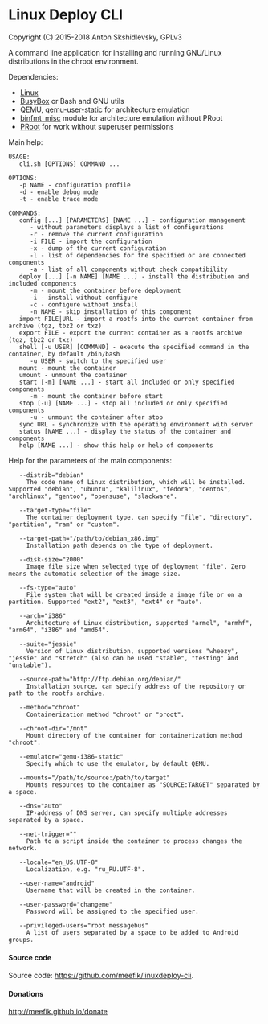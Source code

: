 # Linux Deploy CLI

Copyright (C) 2015-2018 Anton Skshidlevsky, GPLv3

A command line application for installing and running GNU/Linux distributions in the chroot environment.

Dependencies:
* [Linux](http://kernel.org)
* [BusyBox](https://github.com/meefik/busybox) or Bash and GNU utils
* [QEMU](http://qemu.org), [qemu-user-static](https://packages.debian.org/stable/qemu-user-static) for architecture emulation
* [binfmt_misc](https://en.wikipedia.org/wiki/Binfmt_misc) module for architecture emulation without PRoot
* [PRoot](https://github.com/meefik/PRoot) for work without superuser permissions

Main help:
```
USAGE:
   cli.sh [OPTIONS] COMMAND ...

OPTIONS:
   -p NAME - configuration profile
   -d - enable debug mode
   -t - enable trace mode

COMMANDS:
   config [...] [PARAMETERS] [NAME ...] - configuration management
      - without parameters displays a list of configurations
      -r - remove the current configuration
      -i FILE - import the configuration
      -x - dump of the current configuration
      -l - list of dependencies for the specified or are connected components
      -a - list of all components without check compatibility
   deploy [...] [-n NAME] [NAME ...] - install the distribution and included components
      -m - mount the container before deployment
      -i - install without configure
      -c - configure without install
      -n NAME - skip installation of this component
   import FILE|URL - import a rootfs into the current container from archive (tgz, tbz2 or txz)
   export FILE - export the current container as a rootfs archive (tgz, tbz2 or txz)
   shell [-u USER] [COMMAND] - execute the specified command in the container, by default /bin/bash
      -u USER - switch to the specified user
   mount - mount the container
   umount - unmount the container
   start [-m] [NAME ...] - start all included or only specified components
      -m - mount the container before start
   stop [-u] [NAME ...] - stop all included or only specified components
      -u - unmount the container after stop
   sync URL - synchronize with the operating environment with server
   status [NAME ...] - display the status of the container and components
   help [NAME ...] - show this help or help of components

```

Help for the parameters of the main components:
```
   --distrib="debian"
     The code name of Linux distribution, which will be installed. Supported "debian", "ubuntu", "kalilinux", "fedora", "centos", "archlinux", "gentoo", "opensuse", "slackware".

   --target-type="file"
     The container deployment type, can specify "file", "directory", "partition", "ram" or "custom".

   --target-path="/path/to/debian_x86.img"
     Installation path depends on the type of deployment.

   --disk-size="2000"
     Image file size when selected type of deployment "file". Zero means the automatic selection of the image size.

   --fs-type="auto"
     File system that will be created inside a image file or on a partition. Supported "ext2", "ext3", "ext4" or "auto".

   --arch="i386"
     Architecture of Linux distribution, supported "armel", "armhf", "arm64", "i386" and "amd64".

   --suite="jessie"
     Version of Linux distribution, supported versions "wheezy", "jessie" and "stretch" (also can be used "stable", "testing" and "unstable").

   --source-path="http://ftp.debian.org/debian/"
     Installation source, can specify address of the repository or path to the rootfs archive.

   --method="chroot"
     Containerization method "chroot" or "proot".

   --chroot-dir="/mnt"
     Mount directory of the container for containerization method "chroot".

   --emulator="qemu-i386-static"
     Specify which to use the emulator, by default QEMU.

   --mounts="/path/to/source:/path/to/target"
     Mounts resources to the container as "SOURCE:TARGET" separated by a space.

   --dns="auto"
     IP-address of DNS server, can specify multiple addresses separated by a space.

   --net-trigger=""
     Path to a script inside the container to process changes the network.

   --locale="en_US.UTF-8"
     Localization, e.g. "ru_RU.UTF-8".

   --user-name="android"
     Username that will be created in the container.

   --user-password="changeme"
     Password will be assigned to the specified user.

   --privileged-users="root messagebus"
     A list of users separated by a space to be added to Android groups.

```

#### Source code
Source code: <https://github.com/meefik/linuxdeploy-cli>.

#### Donations
<http://meefik.github.io/donate>
